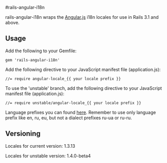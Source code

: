 #rails-angular-i18n

rails-angular-i18n wraps the [Angular.js](http://angularjs.org) i18n locales for use in Rails 3.1 and above.

## Usage

Add the following to your Gemfile:

    gem 'rails-angular-i18n'

Add the following directive to your JavaScript manifest file (application.js):

    //= require angular-locale_{{ your locale prefix }}

To use the 'unstable' branch, add the following directive to your JavaScript manifest file (application.js):

    //= require unstable/angular-locale_{{ your locale prefix }}

Language prefixes you can found [here](https://code.angularjs.org/1.3.13/i18n).
Remember to use only language prefix like en, ru, eu, but not a dialect prefixes ru-ua or ru-ru.

## Versioning

Locales for current version: 1.3.13

Locales for unstable version: 1.4.0-beta4
